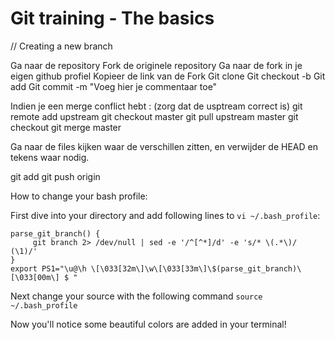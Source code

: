 # Git training - The basics


// Creating a new branch

Ga naar de repository
Fork de originele repository
Ga naar de fork in je eigen github profiel
Kopieer de link van de Fork
Git clone <link van fork>
Git checkout -b <BranchName>
Git add <filename>
Git commit -m "Voeg hier je commentaar toe"

Indien je een merge conflict hebt :
(zorg dat de usptream correct is) git remote add upstream <link naar originele repo>
git checkout master
git pull upstream master
git checkout <BranchName>
git merge master

Ga naar de files kijken waar de verschillen zitten, en verwijder de HEAD en tekens waar nodig.

git add <filename>
git push origin <BranchName>

How to change your bash profile:

First dive into your directory and add following lines to `vi ~/.bash_profile`:
```
parse_git_branch() {
     git branch 2> /dev/null | sed -e '/^[^*]/d' -e 's/* \(.*\)/ (\1)/'
}
export PS1="\u@\h \[\033[32m\]\w\[\033[33m\]\$(parse_git_branch)\[\033[00m\] $ "
```

Next change your source with the following command `source ~/.bash_profile`

Now you'll notice some beautiful colors are added in your terminal!
